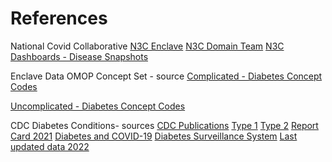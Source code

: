 # References

National Covid Collaborative
[N3C Enclave](https://covid.cd2h.org/)
[N3C Domain Team](https://covid.cd2h.org/diabetes)
[N3C Dashboards - Disease Snapshots](https://covid.cd2h.org/dashboard/public-health/hlh/1)


Enclave Data OMOP Concept Set - source
[Complicated - Diabetes Concept Codes](https://unite.nih.gov/workspace/hubble/external/search/v2/?objectId=ri.phonograph2-objects.main.object.f61fb6b2-c923-4972-9f95-694547b1bfa6&profile=general-view)

[Uncomplicated - Diabetes Concept Codes](https://unite.nih.gov/workspace/hubble/external/search/v2/?objectId=ri.phonograph2-objects.main.object.da31d087-de4b-4fba-b4c1-c9ff0cf91303&profile=general-view)


CDC Diabetes Conditions- sources
[CDC Publications](https://www.cdc.gov/diabetes/research/publications.html#modeling)
[Type 1](https://www.cdc.gov/diabetes/basics/what-is-type-1-diabetes.html)
[Type 2](https://www.cdc.gov/diabetes/basics/type2.html)
[Report Card 2021](https://www.cdc.gov/diabetes/library/reports/reportcard.html)
[Diabetes and COVID-19](https://www.cdc.gov/diabetes/library/reports/reportcard/diabetes-and-covid19.html)
[Diabetes Surveillance System](https://gis.cdc.gov/grasp/diabetes/DiabetesAtlas.html)
[Last updated data 2022](https://gis.cdc.gov/grasp/diabetes/diabetesatlas-surveillance.html)
